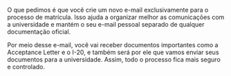 O que pedimos é que você crie um novo e-mail exclusivamente para o processo de matrícula. Isso ajuda a organizar melhor as comunicações com a universidade e mantém o seu e-mail pessoal separado de qualquer documentação oficial.

Por meio desse e-mail, você vai receber documentos importantes como a Acceptance Letter e o I-20, e também será por ele que vamos enviar seus documentos para a universidade. Assim, todo o processo fica mais seguro e controlado.
